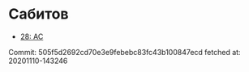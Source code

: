 # Сабитов
- [28: AC](28.md)

Commit: 505f5d2692cd70e3e9febebc83fc43b100847ecd
 fetched at: 20201110-143246
